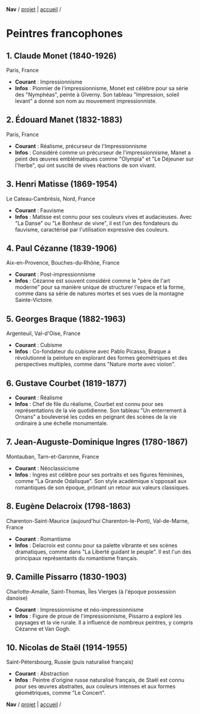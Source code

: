 **Nav** / [projet](init.projet.md) | [accueil](REDME.md) /

# Peintres francophones

## 1. Claude Monet (1840-1926)
Paris, France
- **Courant** : Impressionnisme
- **Infos** : Pionnier de l'impressionnisme, Monet est célèbre pour sa série des "Nymphéas", peinte à Giverny. Son tableau "Impression, soleil levant" a donné son nom au mouvement impressionniste.

## 2. Édouard Manet (1832-1883)
Paris, France
- **Courant** : Réalisme, précurseur de l'Impressionnisme
- **Infos** : Considéré comme un précurseur de l'impressionnisme, Manet a peint des œuvres emblématiques comme "Olympia" et "Le Déjeuner sur l'herbe", qui ont suscité de vives réactions de son vivant.

## 3. Henri Matisse (1869-1954)
Le Cateau-Cambrésis, Nord, France
- **Courant** : Fauvisme
- **Infos** : Matisse est connu pour ses couleurs vives et audacieuses. Avec "La Danse" ou "Le Bonheur de vivre", il est l'un des fondateurs du fauvisme, caractérisé par l'utilisation expressive des couleurs.

## 4. Paul Cézanne (1839-1906)
Aix-en-Provence, Bouches-du-Rhône, France
- **Courant** : Post-impressionnisme
- **Infos** : Cézanne est souvent considéré comme le "père de l'art moderne" pour sa manière unique de structurer l'espace et la forme, comme dans sa série de natures mortes et ses vues de la montagne Sainte-Victoire.

## 5. Georges Braque (1882-1963)
Argenteuil, Val-d'Oise, France
- **Courant** : Cubisme
- **Infos** : Co-fondateur du cubisme avec Pablo Picasso, Braque a révolutionné la peinture en explorant des formes géométriques et des perspectives multiples, comme dans "Nature morte avec violon".

## 6. Gustave Courbet (1819-1877)
- **Courant** : Réalisme
- **Infos** : Chef de file du réalisme, Courbet est connu pour ses représentations de la vie quotidienne. Son tableau "Un enterrement à Ornans" a bouleversé les codes en peignant des scènes de la vie ordinaire à une échelle monumentale.

## 7. Jean-Auguste-Dominique Ingres (1780-1867)
Montauban, Tarn-et-Garonne, France
- **Courant** : Néoclassicisme
- **Infos** : Ingres est célèbre pour ses portraits et ses figures féminines, comme "La Grande Odalisque". Son style académique s'opposait aux romantiques de son époque, prônant un retour aux valeurs classiques.

## 8. Eugène Delacroix (1798-1863)
Charenton-Saint-Maurice (aujourd'hui Charenton-le-Pont), Val-de-Marne, France
- **Courant** : Romantisme
- **Infos** : Delacroix est connu pour sa palette vibrante et ses scènes dramatiques, comme dans "La Liberté guidant le peuple". Il est l'un des principaux représentants du romantisme français.

## 9. Camille Pissarro (1830-1903)
Charlotte-Amalie, Saint-Thomas, Îles Vierges (à l'époque possession danoise)
- **Courant** : Impressionnisme et néo-impressionnisme
- **Infos** : Figure de proue de l'impressionnisme, Pissarro a exploré les paysages et la vie rurale. Il a influencé de nombreux peintres, y compris Cézanne et Van Gogh.

## 10. Nicolas de Staël (1914-1955)
Saint-Pétersbourg, Russie (puis naturalisé français)
- **Courant** : Abstraction
- **Infos** : Peintre d'origine russe naturalisé français, de Staël est connu pour ses œuvres abstraites, aux couleurs intenses et aux formes géométriques, comme "Le Concert".





**Nav** / [projet](init.projet.md) | [accueil](REDME.md) /